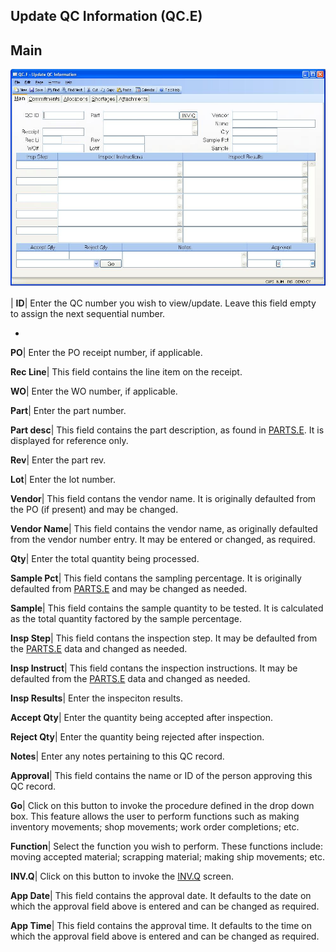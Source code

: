 ## Update QC Information (QC.E)
<PageHeader />

## Main

![](./QC-E-1.jpg)

| **ID**|  Enter the QC number you wish to view/update. Leave this field empty
to assign the next sequential number.

-  
**PO**|  Enter the PO receipt number, if applicable.

**Rec Line**|  This field contains the line item on the receipt.

**WO**|  Enter the WO number, if applicable.

**Part**|  Enter the part number.

**Part desc**|  This field contains the part description, as found in
[PARTS.E](../PARTS-E/README.md). It is displayed for reference only.

**Rev**|  Enter the part rev.

**Lot**|  Enter the lot number.

**Vendor**|  This field contans the vendor name. It is originally defaulted
from the PO (if present) and may be changed.

**Vendor Name**|  This field contains the vendor name, as originally defaulted
from the vendor number entry. It may be entered or changed, as required.

**Qty**|  Enter the total quantity being processed.

**Sample Pct**|  This field contans the sampling percentage. It is originally
defaulted from [PARTS.E](../PARTS-E/README.md) and may be changed as needed.

**Sample**|  This field contains the sample quantity to be tested. It is
calculated as the total quantity factored by the sample percentage.

**Insp Step**|  This field contans the inspection step. It may be defaulted
from the [PARTS.E](../PARTS-E/README.md) data and changed as needed.

**Insp Instruct**|  This field contans the inspection instructions. It may be
defaulted from the [PARTS.E](../PARTS-E/README.md) data and changed as needed.

**Insp Results**|  Enter the inspeciton results.

**Accept Qty**|  Enter the quantity being accepted after inspection.

**Reject Qty**|  Enter the quantity being rejected after inspection.

**Notes**|  Enter any notes pertaining to this QC record.

**Approval**|  This field contains the name or ID of the person approving this
QC record.

**Go**|  Click on this button to invoke the procedure defined in the drop down
box. This feature allows the user to perform functions such as making
inventory movements; shop movements; work order completions; etc.

**Function**|  Select the function you wish to perform. These functions
include: moving accepted material; scrapping material; making ship movements;
etc.

**INV.Q**|  Click on this button to invoke the [INV.Q](../INV-Q/README.md) screen.

**App Date**|  This field contains the approval date. It defaults to the date
on which the approval field above is entered and can be changed as required.

**App Time**|  This field contains the approval time. It defaults to the time
on which the approval field above is entered and can be changed as required.


<badge text= "Version 8.10.57 " vertical="middle" />

<PageFooter />
